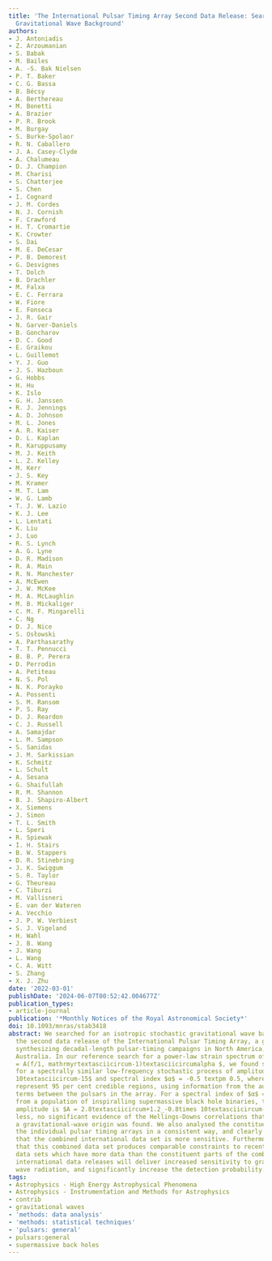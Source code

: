 ```yaml
---
title: 'The International Pulsar Timing Array Second Data Release: Search for an Isotropic
  Gravitational Wave Background'
authors:
- J. Antoniadis
- Z. Arzoumanian
- S. Babak
- M. Bailes
- A. -S. Bak Nielsen
- P. T. Baker
- C. G. Bassa
- B. Bécsy
- A. Berthereau
- M. Bonetti
- A. Brazier
- P. R. Brook
- M. Burgay
- S. Burke-Spolaor
- R. N. Caballero
- J. A. Casey-Clyde
- A. Chalumeau
- D. J. Champion
- M. Charisi
- S. Chatterjee
- S. Chen
- I. Cognard
- J. M. Cordes
- N. J. Cornish
- F. Crawford
- H. T. Cromartie
- K. Crowter
- S. Dai
- M. E. DeCesar
- P. B. Demorest
- G. Desvignes
- T. Dolch
- B. Drachler
- M. Falxa
- E. C. Ferrara
- W. Fiore
- E. Fonseca
- J. R. Gair
- N. Garver-Daniels
- B. Goncharov
- D. C. Good
- E. Graikou
- L. Guillemot
- Y. J. Guo
- J. S. Hazboun
- G. Hobbs
- H. Hu
- K. Islo
- G. H. Janssen
- R. J. Jennings
- A. D. Johnson
- M. L. Jones
- A. R. Kaiser
- D. L. Kaplan
- R. Karuppusamy
- M. J. Keith
- L. Z. Kelley
- M. Kerr
- J. S. Key
- M. Kramer
- M. T. Lam
- W. G. Lamb
- T. J. W. Lazio
- K. J. Lee
- L. Lentati
- K. Liu
- J. Luo
- R. S. Lynch
- A. G. Lyne
- D. R. Madison
- R. A. Main
- R. N. Manchester
- A. McEwen
- J. W. McKee
- M. A. McLaughlin
- M. B. Mickaliger
- C. M. F. Mingarelli
- C. Ng
- D. J. Nice
- S. Osłowski
- A. Parthasarathy
- T. T. Pennucci
- B. B. P. Perera
- D. Perrodin
- A. Petiteau
- N. S. Pol
- N. K. Porayko
- A. Possenti
- S. M. Ransom
- P. S. Ray
- D. J. Reardon
- C. J. Russell
- A. Samajdar
- L. M. Sampson
- S. Sanidas
- J. M. Sarkissian
- K. Schmitz
- L. Schult
- A. Sesana
- G. Shaifullah
- R. M. Shannon
- B. J. Shapiro-Albert
- X. Siemens
- J. Simon
- T. L. Smith
- L. Speri
- R. Spiewak
- I. H. Stairs
- B. W. Stappers
- D. R. Stinebring
- J. K. Swiggum
- S. R. Taylor
- G. Theureau
- C. Tiburzi
- M. Vallisneri
- E. van der Wateren
- A. Vecchio
- J. P. W. Verbiest
- S. J. Vigeland
- H. Wahl
- J. B. Wang
- J. Wang
- L. Wang
- C. A. Witt
- S. Zhang
- X. J. Zhu
date: '2022-03-01'
publishDate: '2024-06-07T00:52:42.004677Z'
publication_types:
- article-journal
publication: '*Monthly Notices of the Royal Astronomical Society*'
doi: 10.1093/mnras/stab3418
abstract: We searched for an isotropic stochastic gravitational wave background in
  the second data release of the International Pulsar Timing Array, a global collaboration
  synthesizing decadal-length pulsar-timing campaigns in North America, Europe, and
  Australia. In our reference search for a power-law strain spectrum of the form $h_c
  = A(f/1, mathrmyrtextasciicircum-1)textasciicircumalpha $, we found strong evidence
  for a spectrally similar low-frequency stochastic process of amplitude $A = 3.8textasciicircum+6.3_-2.5times
  10textasciicircum-15$ and spectral index $α$ = -0.5 textpm 0.5, where the uncertainties
  represent 95 per cent credible regions, using information from the auto- and cross-correlation
  terms between the pulsars in the array. For a spectral index of $α$ = -2/3, as expected
  from a population of inspiralling supermassive black hole binaries, the recovered
  amplitude is $A = 2.8textasciicircum+1.2_-0.8times 10textasciicircum-15$. None the
  less, no significant evidence of the Hellings-Downs correlations that would indicate
  a gravitational-wave origin was found. We also analysed the constituent data from
  the individual pulsar timing arrays in a consistent way, and clearly demonstrate
  that the combined international data set is more sensitive. Furthermore, we demonstrate
  that this combined data set produces comparable constraints to recent single-array
  data sets which have more data than the constituent parts of the combination. Future
  international data releases will deliver increased sensitivity to gravitational
  wave radiation, and significantly increase the detection probability.
tags:
- Astrophysics - High Energy Astrophysical Phenomena
- Astrophysics - Instrumentation and Methods for Astrophysics
- contrib
- gravitational waves
- 'methods: data analysis'
- 'methods: statistical techniques'
- 'pulsars: general'
- pulsars:general
- supermassive back holes
---
```

